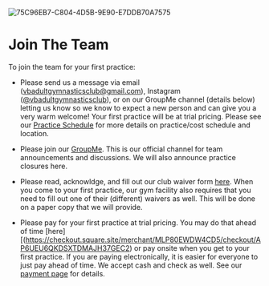 <!---layout: page
title: "About"
permalink: /join-the-team--->

![75C96EB7-C804-4D5B-9E90-E7DDB70A7575](https://user-images.githubusercontent.com/108369432/180621864-85b823ff-8723-4b6f-a3de-c0cc29af149f.JPG)

# Join The Team
To join the team for your first practice: 
- Please send us a message via email (vbadultgymnasticsclub@gmail.com), Instagram ([@vbadultgymnasticsclub](https://www.instagram.com/vbadultgymnasticsclub/)), or on our GroupMe channel (details below) letting us know so we know to expect a new person and can give you a very warm welcome! Your first practice will be at trial pricing. Please see our [Practice Schedule](https://vbadultgymnasticsclub.github.io/practice-schedule) for more details on practice/cost schedule and location. 

- Please join our [GroupMe](https://groupme.com/join_group/87617300/U5zsqMLk). This is our official channel for team announcements and discussions. We will also announce practice closures here.

- Please read, acknowldge, and fill out our club waiver form [here](https://docs.google.com/forms/d/e/1FAIpQLSdMvfkJ21OISbY_ON44MipwZDLfCoWonHfgpJlznMz_Gwzkeg/viewform). When you come to your first practice, our gym facility also requires that you need to fill out one of their (different) waivers as well. This will be done on a paper copy that we will provide.

 - Please pay for your first practice at trial pricing. You may do that ahead of time [here][(https://checkout.square.site/merchant/MLP80EWDW4CD5/checkout/AP6UEU6QKDSXTDMAJH37GEC2) or pay onsite when you get to your first practice. If you are paying electronically, it is easier for everyone to just pay ahead of time. We accept cash and check as well. See our [payment page](https://vbadultgymnasticsclub.github.io/pay) for details.



